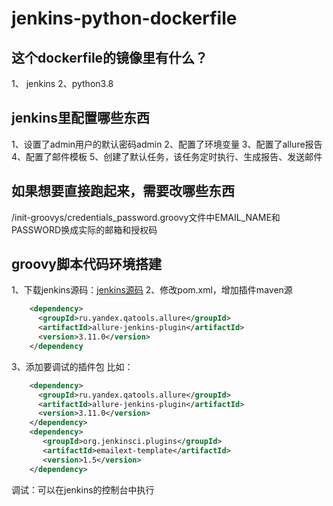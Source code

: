 # jenkins-python-dockerfile

## 这个dockerfile的镜像里有什么？
1、 jenkins
2、python3.8

## jenkins里配置哪些东西
1、设置了admin用户的默认密码admin
2、配置了环境变量
3、配置了allure报告
4、配置了邮件模板
5、创建了默认任务，该任务定时执行、生成报告、发送邮件

## 如果想要直接跑起来，需要改哪些东西
/init-groovys/credentials_password.groovy文件中EMAIL_NAME和PASSWORD换成实际的邮箱和授权码

## groovy脚本代码环境搭建
1、下载jenkins源码：[jenkins源码](https://github.com/jenkinsci/docker/blob/master/README.md)
2、修改pom.xml，增加插件maven源
``` xml
    <dependency>
      <groupId>ru.yandex.qatools.allure</groupId>
      <artifactId>allure-jenkins-plugin</artifactId>
      <version>3.11.0</version>
    </dependency
```
3、添加要调试的插件包
比如：
``` xml
    <dependency>
      <groupId>ru.yandex.qatools.allure</groupId>
      <artifactId>allure-jenkins-plugin</artifactId>
      <version>3.11.0</version>
    </dependency>
    <dependency>
       <groupId>org.jenkinsci.plugins</groupId>
       <artifactId>emailext-template</artifactId>
       <version>1.5</version>
    </dependency>
```
调试：可以在jenkins的控制台中执行
